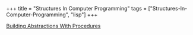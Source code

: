 +++
title = "Structures In Computer Programming"
tags = ["Structures-In-Computer-Programming", "lisp"]
+++

[Building Abstractions With Procedures](/textbook-notes/programming-textbooks/structures-in-computer-programming/building-abstractions-with-procedures/)